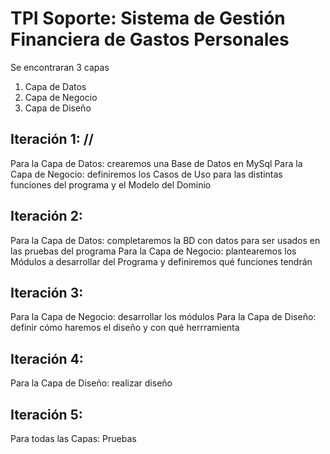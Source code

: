 # TPI Soporte: Sistema de Gestión Financiera de Gastos Personales

Se encontraran 3 capas

1. Capa de Datos
2. Capa de Negocio
3. Capa de Diseño

## Iteración 1: //

Para la Capa de Datos: crearemos una Base de Datos en MySql
Para la Capa de Negocio: definiremos los Casos de Uso para las distintas funciones del programa y el Modelo del Dominio


## Iteración 2:

Para la Capa de Datos: completaremos la BD con datos para ser usados en las pruebas del programa
Para la Capa de Negocio: plantearemos los Módulos a desarrollar del Programa y definiremos qué funciones tendrán

## Iteración 3: 

Para la Capa de Negocio: desarrollar los módulos
Para la Capa de Diseño: definir cómo haremos el diseño y con qué herrramienta

## Iteración 4:

Para la Capa de Diseño: realizar diseño

## Iteración 5:

Para todas las Capas: Pruebas

